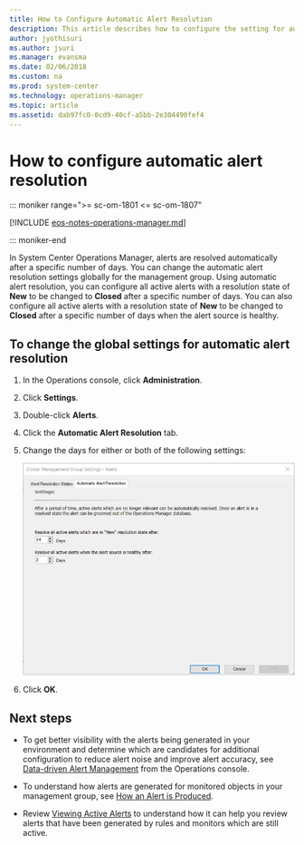 ```yaml
---
title: How to Configure Automatic Alert Resolution
description: This article describes how to configure the setting for automatic alert resolution in the Operations Manager management group.
author: jyothisuri
ms.author: jsuri
ms.manager: evansma
ms.date: 02/06/2018
ms.custom: na
ms.prod: system-center
ms.technology: operations-manager
ms.topic: article
ms.assetid: dab97fc0-0cd9-40cf-a5bb-2e304490fef4
---
```


# How to configure automatic alert resolution

::: moniker range=">= sc-om-1801 <= sc-om-1807"

[!INCLUDE [eos-notes-operations-manager.md](../includes/eos-notes-operations-manager.md)]

::: moniker-end

In System Center Operations Manager, alerts are resolved automatically after a specific number of days. You can change the automatic alert resolution settings globally for the management group. Using automatic alert resolution, you can configure all active alerts with a resolution state of **New** to be changed to **Closed** after a specific number of days. You can also configure all active alerts with a resolution state of **New** to be changed to **Closed** after a specific number of days when the alert source is healthy.  

## To change the global settings for automatic alert resolution  

1.  In the Operations console, click **Administration**.  

2.  Click **Settings**.  

3.  Double-click **Alerts**.  

4.  Click the **Automatic Alert Resolution** tab.  

5.  Change the days for either or both of the following settings:  

    ![Global settings for automatic alert resolution](./media/manage-alert-configure-auto-resolution/om2016-global-settings-alerts-autoresolution.png)  

6.  Click **OK**.  

## Next steps

-  To get better visibility with the alerts being generated in your environment and determine which are candidates for additional configuration to reduce alert noise and improve alert accuracy, see [Data-driven Alert Management](manage-alert-data-driven-management.md) from the Operations console.   

- To understand how alerts are generated for monitored objects in your management group, see [How an Alert is Produced](manage-alert-generation-overview.md).

- Review [Viewing Active Alerts](manage-alert-view-alerts-details.md) to understand how it can help you review alerts that have been generated by rules and monitors which are still active.  
